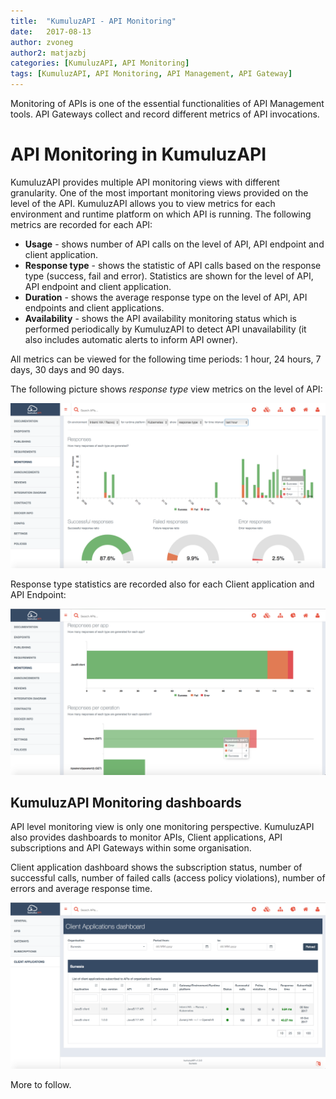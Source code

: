 ```yaml
---
title:  "KumuluzAPI - API Monitoring"
date:   2017-08-13
author: zvoneg
author2: matjazbj
categories: [KumuluzAPI, API Monitoring]
tags: [KumuluzAPI, API Monitoring, API Management, API Gateway]
---
```


Monitoring of APIs is one of the essential functionalities of API Management tools. API Gateways collect and record different metrics of API invocations.

# API Monitoring in KumuluzAPI

KumuluzAPI provides multiple API monitoring views with different granularity. One of the most important monitoring views provided on the level of the API. KumuluzAPI allows you to view metrics for each environment and runtime platform on which API is running.
The following metrics are recorded for each API:
- **Usage** - shows number of API calls on the level of API, API endpoint and client application.
- **Response type** - shows the statistic of API calls based on the response type (success, fail and error). Statistics are shown for the level of API, API endpoint and client application.
- **Duration** - shows the average response type on the level of API, API endpoints and client applications.
- **Availability** - shows the API availability monitoring status which is performed periodically by KumuluzAPI to detect API unavailability (it also includes automatic alerts to inform API owner).

All metrics can be viewed for the following time periods: 1 hour, 24 hours, 7 days, 30 days and 90 days.

The following picture shows *response type* view metrics on the level of API:

![API level Response type statistics](kumuluzapi-apimonitoring.png)

<!--more-->

Response type statistics are recorded also for each Client application and API Endpoint:

![Client application and API Endpoint Response type statistics](kumuluzapi-application-operation.png)


## KumuluzAPI Monitoring dashboards

API level monitoring view is only one monitoring perspective. KumuluzAPI also provides dashboards to monitor APIs, Client applications, API subscriptions and API Gateways within some organisation.

Client application dashboard shows the subscription status, number of successful calls, number of failed calls (access policy violations), number of errors and average response time.

![Client applications dashboard](kumuluzapi-client-applications-dashboard.png)

More to follow.



